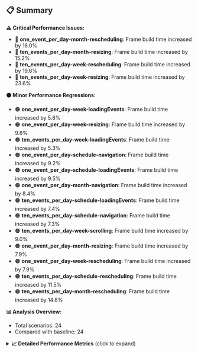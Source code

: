 ## 📋 Summary

**⚠️ Critical Performance Issues:**
- 🔴 **one_event_per_day-month-rescheduling**: Frame build time increased by 16.0%
- 🔴 **ten_events_per_day-month-resizing**: Frame build time increased by 15.2%
- 🔴 **ten_events_per_day-week-rescheduling**: Frame build time increased by 19.6%
- 🔴 **ten_events_per_day-week-resizing**: Frame build time increased by 23.6%

**🟠 Minor Performance Regressions:**
- 🟠 **one_event_per_day-week-loadingEvents**: Frame build time increased by 5.8%
- 🟠 **one_event_per_day-week-resizing**: Frame build time increased by 9.8%
- 🟠 **ten_events_per_day-week-loadingEvents**: Frame build time increased by 5.3%
- 🟠 **one_event_per_day-schedule-navigation**: Frame build time increased by 9.2%
- 🟠 **one_event_per_day-schedule-loadingEvents**: Frame build time increased by 9.5%
- 🟠 **one_event_per_day-month-navigation**: Frame build time increased by 8.4%
- 🟠 **ten_events_per_day-schedule-loadingEvents**: Frame build time increased by 7.4%
- 🟠 **ten_events_per_day-schedule-navigation**: Frame build time increased by 7.3%
- 🟠 **ten_events_per_day-week-scrolling**: Frame build time increased by 9.0%
- 🟠 **one_event_per_day-month-resizing**: Frame build time increased by 7.9%
- 🟠 **one_event_per_day-week-rescheduling**: Frame build time increased by 7.9%
- 🟠 **ten_events_per_day-schedule-rescheduling**: Frame build time increased by 11.5%
- 🟠 **ten_events_per_day-month-rescheduling**: Frame build time increased by 14.8%

**📊 Analysis Overview:**
- Total scenarios: 24
- Compared with baseline: 24

<details>
<summary><strong>📈 Detailed Performance Metrics</strong> (click to expand)</summary>

#### one_event_per_day-month-loadingEvents

| Metric | Current | Baseline | Change | Status |
|--------|---------|----------|--------|--------|
| Average Frame Build Time Millis | 4.05ms | 4.08ms | -0.03ms (-0.7%) | 🟡 |
| Worst Frame Build Time Millis | 7.96ms | 8.03ms | -0.08ms (-1.0%) | 🟡 |
| Missed Frame Build Budget Count | 0.0 | 0.0 | +0 (+0.0%) | 🟡 |
| Average Frame Rasterizer Time Millis | 2.50ms | 2.42ms | +0.09ms (+3.5%) | 🟠 |
| Missed Frame Rasterizer Budget Count | 0.0 | 0.0 | +0 (+0.0%) | 🟡 |
| New Gen Gc Count | 0.0 | 0.0 | +0 (+0.0%) | 🟡 |
| Old Gen Gc Count | 1.0 | 1.0 | +0 (+0.0%) | 🟡 |

#### one_event_per_day-month-navigation

| Metric | Current | Baseline | Change | Status |
|--------|---------|----------|--------|--------|
| Average Frame Build Time Millis | 5.03ms | 4.64ms | +0.39ms (+8.4%) | 🟠 |
| Worst Frame Build Time Millis | 20.80ms | 18.06ms | +2.74ms (+15.2%) | 🔴 |
| Missed Frame Build Budget Count | 1.25 | 1.25 | +0 (+0.0%) | 🟡 |
| Average Frame Rasterizer Time Millis | 4.01ms | 3.82ms | +0.20ms (+5.2%) | 🟠 |
| Missed Frame Rasterizer Budget Count | 0.25 | 0.25 | +0 (+0.0%) | 🟡 |
| New Gen Gc Count | 5.5 | 5.5 | +0 (+0.0%) | 🟡 |
| Old Gen Gc Count | 3.5 | 3.5 | +0 (+0.0%) | 🟡 |

#### one_event_per_day-month-rescheduling

| Metric | Current | Baseline | Change | Status |
|--------|---------|----------|--------|--------|
| Average Frame Build Time Millis | 0.69ms | 0.60ms | +0.10ms (+16.0%) | 🔴 |
| Worst Frame Build Time Millis | 3.69ms | 4.01ms | -0.32ms (-8.0%) | 🟢 |
| Missed Frame Build Budget Count | 0.0 | 0.0 | +0 (+0.0%) | 🟡 |
| Average Frame Rasterizer Time Millis | 2.76ms | 3.05ms | -0.29ms (-9.4%) | 🟢 |
| Missed Frame Rasterizer Budget Count | 0.25 | 1.25 | -1 (-80.0%) | 🟢 |
| New Gen Gc Count | 4.0 | 4.0 | +0 (+0.0%) | 🟡 |
| Old Gen Gc Count | 2.0 | 2.5 | -0 (-20.0%) | 🟢 |

#### one_event_per_day-month-resizing

| Metric | Current | Baseline | Change | Status |
|--------|---------|----------|--------|--------|
| Average Frame Build Time Millis | 0.55ms | 0.51ms | +0.04ms (+7.9%) | 🟠 |
| Worst Frame Build Time Millis | 3.43ms | 3.18ms | +0.25ms (+7.8%) | 🟠 |
| Missed Frame Build Budget Count | 0.0 | 0.0 | +0 (+0.0%) | 🟡 |
| Average Frame Rasterizer Time Millis | 3.08ms | 3.86ms | -0.78ms (-20.2%) | 🟢 |
| Missed Frame Rasterizer Budget Count | 0.0 | 0.5 | -0 (-100.0%) | 🟢 |
| New Gen Gc Count | 2.0 | 2.0 | +0 (+0.0%) | 🟡 |
| Old Gen Gc Count | 2.0 | 2.0 | +0 (+0.0%) | 🟡 |

#### one_event_per_day-schedule-loadingEvents

| Metric | Current | Baseline | Change | Status |
|--------|---------|----------|--------|--------|
| Average Frame Build Time Millis | 9.36ms | 8.55ms | +0.81ms (+9.5%) | 🟠 |
| Worst Frame Build Time Millis | 26.64ms | 24.47ms | +2.17ms (+8.9%) | 🟠 |
| Missed Frame Build Budget Count | 1.0 | 1.0 | +0 (+0.0%) | 🟡 |
| Average Frame Rasterizer Time Millis | 2.65ms | 2.64ms | +0.00ms (+0.1%) | 🟠 |
| Missed Frame Rasterizer Budget Count | 0.0 | 0.0 | +0 (+0.0%) | 🟡 |
| New Gen Gc Count | 2.0 | 1.0 | +1 (+100.0%) | 🔴 |
| Old Gen Gc Count | 1.5 | 1.5 | +0 (+0.0%) | 🟡 |

#### one_event_per_day-schedule-navigation

| Metric | Current | Baseline | Change | Status |
|--------|---------|----------|--------|--------|
| Average Frame Build Time Millis | 7.09ms | 6.49ms | +0.60ms (+9.2%) | 🟠 |
| Worst Frame Build Time Millis | 17.38ms | 14.02ms | +3.36ms (+24.0%) | 🔴 |
| Missed Frame Build Budget Count | 0.75 | 0.25 | +0 (+200.0%) | 🔴 |
| Average Frame Rasterizer Time Millis | 3.40ms | 3.23ms | +0.17ms (+5.4%) | 🟠 |
| Missed Frame Rasterizer Budget Count | 0.0 | 0.0 | +0 (+0.0%) | 🟡 |
| New Gen Gc Count | 6.0 | 6.0 | +0 (+0.0%) | 🟡 |
| Old Gen Gc Count | 2.0 | 2.0 | +0 (+0.0%) | 🟡 |

#### one_event_per_day-schedule-rescheduling

| Metric | Current | Baseline | Change | Status |
|--------|---------|----------|--------|--------|
| Average Frame Build Time Millis | 1.99ms | 1.97ms | +0.02ms (+0.8%) | 🟠 |
| Worst Frame Build Time Millis | 26.48ms | 28.63ms | -2.15ms (-7.5%) | 🟢 |
| Missed Frame Build Budget Count | 1.75 | 1.25 | +0 (+40.0%) | 🔴 |
| Average Frame Rasterizer Time Millis | 2.93ms | 4.48ms | -1.55ms (-34.7%) | 🟢 |
| Missed Frame Rasterizer Budget Count | 0.0 | 5.0 | -5 (-100.0%) | 🟢 |
| New Gen Gc Count | 9.5 | 8.5 | +1 (+11.8%) | 🔴 |
| Old Gen Gc Count | 4.0 | 4.0 | +0 (+0.0%) | 🟡 |

#### one_event_per_day-week-loadingEvents

| Metric | Current | Baseline | Change | Status |
|--------|---------|----------|--------|--------|
| Average Frame Build Time Millis | 1.23ms | 1.16ms | +0.07ms (+5.8%) | 🟠 |
| Worst Frame Build Time Millis | 2.32ms | 2.18ms | +0.13ms (+6.1%) | 🟠 |
| Missed Frame Build Budget Count | 0.0 | 0.0 | +0 (+0.0%) | 🟡 |
| Average Frame Rasterizer Time Millis | 2.36ms | 2.19ms | +0.17ms (+7.8%) | 🟠 |
| Missed Frame Rasterizer Budget Count | 0.0 | 0.0 | +0 (+0.0%) | 🟡 |
| New Gen Gc Count | 0.0 | 0.0 | +0 (+0.0%) | 🟡 |
| Old Gen Gc Count | 0.5 | 0.5 | +0 (+0.0%) | 🟡 |

#### one_event_per_day-week-navigation

| Metric | Current | Baseline | Change | Status |
|--------|---------|----------|--------|--------|
| Average Frame Build Time Millis | 3.00ms | 2.96ms | +0.04ms (+1.4%) | 🟠 |
| Worst Frame Build Time Millis | 9.75ms | 10.30ms | -0.55ms (-5.4%) | 🟢 |
| Missed Frame Build Budget Count | 0.0 | 0.0 | +0 (+0.0%) | 🟡 |
| Average Frame Rasterizer Time Millis | 3.60ms | 3.47ms | +0.13ms (+3.9%) | 🟠 |
| Missed Frame Rasterizer Budget Count | 0.25 | 0.25 | +0 (+0.0%) | 🟡 |
| New Gen Gc Count | 6.0 | 6.0 | +0 (+0.0%) | 🟡 |
| Old Gen Gc Count | 4.0 | 4.0 | +0 (+0.0%) | 🟡 |

#### one_event_per_day-week-rescheduling

| Metric | Current | Baseline | Change | Status |
|--------|---------|----------|--------|--------|
| Average Frame Build Time Millis | 0.66ms | 0.61ms | +0.05ms (+7.9%) | 🟠 |
| Worst Frame Build Time Millis | 3.33ms | 3.24ms | +0.09ms (+2.8%) | 🟠 |
| Missed Frame Build Budget Count | 0.0 | 0.0 | +0 (+0.0%) | 🟡 |
| Average Frame Rasterizer Time Millis | 3.29ms | 3.89ms | -0.59ms (-15.3%) | 🟢 |
| Missed Frame Rasterizer Budget Count | 1.25 | 3.25 | -2 (-61.5%) | 🟢 |
| New Gen Gc Count | 4.0 | 4.0 | +0 (+0.0%) | 🟡 |
| Old Gen Gc Count | 2.0 | 2.0 | +0 (+0.0%) | 🟡 |

#### one_event_per_day-week-resizing

| Metric | Current | Baseline | Change | Status |
|--------|---------|----------|--------|--------|
| Average Frame Build Time Millis | 0.64ms | 0.59ms | +0.06ms (+9.8%) | 🟠 |
| Worst Frame Build Time Millis | 2.31ms | 2.34ms | -0.03ms (-1.5%) | 🟡 |
| Missed Frame Build Budget Count | 0.0 | 0.0 | +0 (+0.0%) | 🟡 |
| Average Frame Rasterizer Time Millis | 3.17ms | 2.40ms | +0.77ms (+32.0%) | 🔴 |
| Missed Frame Rasterizer Budget Count | 0.0 | 0.0 | +0 (+0.0%) | 🟡 |
| New Gen Gc Count | 2.0 | 2.0 | +0 (+0.0%) | 🟡 |
| Old Gen Gc Count | 2.0 | 2.0 | +0 (+0.0%) | 🟡 |

#### one_event_per_day-week-scrolling

| Metric | Current | Baseline | Change | Status |
|--------|---------|----------|--------|--------|
| Average Frame Build Time Millis | 2.00ms | 1.96ms | +0.04ms (+2.3%) | 🟠 |
| Worst Frame Build Time Millis | 5.74ms | 4.46ms | +1.27ms (+28.6%) | 🔴 |
| Missed Frame Build Budget Count | 0.0 | 0.0 | +0 (+0.0%) | 🟡 |
| Average Frame Rasterizer Time Millis | 4.03ms | 5.43ms | -1.41ms (-25.9%) | 🟢 |
| Missed Frame Rasterizer Budget Count | 0.25 | 0.25 | +0 (+0.0%) | 🟡 |
| New Gen Gc Count | 5.5 | 6.0 | -0 (-8.3%) | 🟢 |
| Old Gen Gc Count | 2.0 | 2.0 | +0 (+0.0%) | 🟡 |

#### ten_events_per_day-month-loadingEvents

| Metric | Current | Baseline | Change | Status |
|--------|---------|----------|--------|--------|
| Average Frame Build Time Millis | 9.80ms | 9.68ms | +0.12ms (+1.3%) | 🟠 |
| Worst Frame Build Time Millis | 28.00ms | 27.72ms | +0.28ms (+1.0%) | 🟠 |
| Missed Frame Build Budget Count | 7.5 | 7.25 | +0 (+3.4%) | 🟠 |
| Average Frame Rasterizer Time Millis | 5.22ms | 4.97ms | +0.25ms (+5.0%) | 🟠 |
| Missed Frame Rasterizer Budget Count | 0.0 | 0.0 | +0 (+0.0%) | 🟡 |
| New Gen Gc Count | 10.0 | 10.0 | +0 (+0.0%) | 🟡 |
| Old Gen Gc Count | 7.5 | 7.5 | +0 (+0.0%) | 🟡 |

#### ten_events_per_day-month-navigation

| Metric | Current | Baseline | Change | Status |
|--------|---------|----------|--------|--------|
| Average Frame Build Time Millis | 10.84ms | 10.73ms | +0.11ms (+1.0%) | 🟠 |
| Worst Frame Build Time Millis | 40.58ms | 38.96ms | +1.63ms (+4.2%) | 🟠 |
| Missed Frame Build Budget Count | 2.75 | 2.5 | +0 (+10.0%) | 🟠 |
| Average Frame Rasterizer Time Millis | 5.01ms | 5.11ms | -0.11ms (-2.1%) | 🟡 |
| Missed Frame Rasterizer Budget Count | 0.0 | 0.0 | +0 (+0.0%) | 🟡 |
| New Gen Gc Count | 8.0 | 8.0 | +0 (+0.0%) | 🟡 |
| Old Gen Gc Count | 5.5 | 5.5 | +0 (+0.0%) | 🟡 |

#### ten_events_per_day-month-rescheduling

| Metric | Current | Baseline | Change | Status |
|--------|---------|----------|--------|--------|
| Average Frame Build Time Millis | 1.46ms | 1.27ms | +0.19ms (+14.8%) | 🔴 |
| Worst Frame Build Time Millis | 12.79ms | 11.79ms | +1.01ms (+8.5%) | 🟠 |
| Missed Frame Build Budget Count | 0.0 | 0.0 | +0 (+0.0%) | 🟡 |
| Average Frame Rasterizer Time Millis | 4.62ms | 3.95ms | +0.66ms (+16.8%) | 🔴 |
| Missed Frame Rasterizer Budget Count | 0.0 | 0.0 | +0 (+0.0%) | 🟡 |
| New Gen Gc Count | 6.0 | 6.0 | +0 (+0.0%) | 🟡 |
| Old Gen Gc Count | 1.5 | 1.5 | +0 (+0.0%) | 🟡 |

#### ten_events_per_day-month-resizing

| Metric | Current | Baseline | Change | Status |
|--------|---------|----------|--------|--------|
| Average Frame Build Time Millis | 1.83ms | 1.59ms | +0.24ms (+15.2%) | 🔴 |
| Worst Frame Build Time Millis | 16.87ms | 15.40ms | +1.47ms (+9.5%) | 🟠 |
| Missed Frame Build Budget Count | 0.5 | 0.5 | +0 (+0.0%) | 🟡 |
| Average Frame Rasterizer Time Millis | 8.67ms | 8.45ms | +0.22ms (+2.6%) | 🟠 |
| Missed Frame Rasterizer Budget Count | 1.0 | 3.5 | -2 (-71.4%) | 🟢 |
| New Gen Gc Count | 2.0 | 2.0 | +0 (+0.0%) | 🟡 |
| Old Gen Gc Count | 3.5 | 3.5 | +0 (+0.0%) | 🟡 |

#### ten_events_per_day-schedule-loadingEvents

| Metric | Current | Baseline | Change | Status |
|--------|---------|----------|--------|--------|
| Average Frame Build Time Millis | 5.91ms | 5.50ms | +0.41ms (+7.4%) | 🟠 |
| Worst Frame Build Time Millis | 27.53ms | 25.62ms | +1.91ms (+7.4%) | 🟠 |
| Missed Frame Build Budget Count | 4.75 | 4.25 | +0 (+11.8%) | 🔴 |
| Average Frame Rasterizer Time Millis | 3.12ms | 3.06ms | +0.06ms (+1.8%) | 🟠 |
| Missed Frame Rasterizer Budget Count | 0.0 | 0.0 | +0 (+0.0%) | 🟡 |
| New Gen Gc Count | 12.0 | 12.0 | +0 (+0.0%) | 🟡 |
| Old Gen Gc Count | 5.5 | 5.5 | +0 (+0.0%) | 🟡 |

#### ten_events_per_day-schedule-navigation

| Metric | Current | Baseline | Change | Status |
|--------|---------|----------|--------|--------|
| Average Frame Build Time Millis | 22.73ms | 21.19ms | +1.54ms (+7.3%) | 🟠 |
| Worst Frame Build Time Millis | 41.83ms | 41.62ms | +0.21ms (+0.5%) | 🟠 |
| Missed Frame Build Budget Count | 11.0 | 10.25 | +1 (+7.3%) | 🟠 |
| Average Frame Rasterizer Time Millis | 3.25ms | 3.06ms | +0.19ms (+6.1%) | 🟠 |
| Missed Frame Rasterizer Budget Count | 0.0 | 0.0 | +0 (+0.0%) | 🟡 |
| New Gen Gc Count | 18.0 | 18.0 | +0 (+0.0%) | 🟡 |
| Old Gen Gc Count | 8.5 | 9.0 | -0 (-5.6%) | 🟢 |

#### ten_events_per_day-schedule-rescheduling

| Metric | Current | Baseline | Change | Status |
|--------|---------|----------|--------|--------|
| Average Frame Build Time Millis | 1.05ms | 0.94ms | +0.11ms (+11.5%) | 🔴 |
| Worst Frame Build Time Millis | 22.71ms | 20.22ms | +2.48ms (+12.3%) | 🔴 |
| Missed Frame Build Budget Count | 1.0 | 1.0 | +0 (+0.0%) | 🟡 |
| Average Frame Rasterizer Time Millis | 4.28ms | 3.49ms | +0.79ms (+22.6%) | 🔴 |
| Missed Frame Rasterizer Budget Count | 1.5 | 0.0 | +2 (+0.0%) | 🟡 |
| New Gen Gc Count | 6.0 | 6.0 | +0 (+0.0%) | 🟡 |
| Old Gen Gc Count | 5.5 | 5.5 | +0 (+0.0%) | 🟡 |

#### ten_events_per_day-week-loadingEvents

| Metric | Current | Baseline | Change | Status |
|--------|---------|----------|--------|--------|
| Average Frame Build Time Millis | 2.30ms | 2.18ms | +0.11ms (+5.3%) | 🟠 |
| Worst Frame Build Time Millis | 8.70ms | 8.20ms | +0.51ms (+6.2%) | 🟠 |
| Missed Frame Build Budget Count | 0.0 | 0.0 | +0 (+0.0%) | 🟡 |
| Average Frame Rasterizer Time Millis | 3.81ms | 3.77ms | +0.04ms (+1.1%) | 🟠 |
| Missed Frame Rasterizer Budget Count | 0.25 | 0.25 | +0 (+0.0%) | 🟡 |
| New Gen Gc Count | 2.0 | 2.0 | +0 (+0.0%) | 🟡 |
| Old Gen Gc Count | 2.5 | 1.5 | +1 (+66.7%) | 🔴 |

#### ten_events_per_day-week-navigation

| Metric | Current | Baseline | Change | Status |
|--------|---------|----------|--------|--------|
| Average Frame Build Time Millis | 8.89ms | 8.54ms | +0.35ms (+4.1%) | 🟠 |
| Worst Frame Build Time Millis | 40.79ms | 39.55ms | +1.24ms (+3.1%) | 🟠 |
| Missed Frame Build Budget Count | 3.0 | 3.0 | +0 (+0.0%) | 🟡 |
| Average Frame Rasterizer Time Millis | 5.54ms | 5.57ms | -0.03ms (-0.6%) | 🟡 |
| Missed Frame Rasterizer Budget Count | 0.0 | 0.0 | +0 (+0.0%) | 🟡 |
| New Gen Gc Count | 12.0 | 12.0 | +0 (+0.0%) | 🟡 |
| Old Gen Gc Count | 7.5 | 7.5 | +0 (+0.0%) | 🟡 |

#### ten_events_per_day-week-rescheduling

| Metric | Current | Baseline | Change | Status |
|--------|---------|----------|--------|--------|
| Average Frame Build Time Millis | 1.20ms | 1.01ms | +0.20ms (+19.6%) | 🔴 |
| Worst Frame Build Time Millis | 7.68ms | 6.33ms | +1.35ms (+21.3%) | 🔴 |
| Missed Frame Build Budget Count | 0.0 | 0.0 | +0 (+0.0%) | 🟡 |
| Average Frame Rasterizer Time Millis | 6.22ms | 5.20ms | +1.02ms (+19.7%) | 🔴 |
| Missed Frame Rasterizer Budget Count | 7.75 | 1.75 | +6 (+342.9%) | 🔴 |
| New Gen Gc Count | 6.0 | 5.5 | +0 (+9.1%) | 🟠 |
| Old Gen Gc Count | 2.0 | 2.0 | +0 (+0.0%) | 🟡 |

#### ten_events_per_day-week-resizing

| Metric | Current | Baseline | Change | Status |
|--------|---------|----------|--------|--------|
| Average Frame Build Time Millis | 1.46ms | 1.18ms | +0.28ms (+23.6%) | 🔴 |
| Worst Frame Build Time Millis | 6.67ms | 6.05ms | +0.61ms (+10.1%) | 🔴 |
| Missed Frame Build Budget Count | 0.0 | 0.0 | +0 (+0.0%) | 🟡 |
| Average Frame Rasterizer Time Millis | 7.80ms | 8.12ms | -0.32ms (-3.9%) | 🟡 |
| Missed Frame Rasterizer Budget Count | 3.5 | 5.0 | -2 (-30.0%) | 🟢 |
| New Gen Gc Count | 1.0 | 1.0 | +0 (+0.0%) | 🟡 |
| Old Gen Gc Count | 1.5 | 1.0 | +0 (+50.0%) | 🔴 |

#### ten_events_per_day-week-scrolling

| Metric | Current | Baseline | Change | Status |
|--------|---------|----------|--------|--------|
| Average Frame Build Time Millis | 1.78ms | 1.63ms | +0.15ms (+9.0%) | 🟠 |
| Worst Frame Build Time Millis | 4.97ms | 3.33ms | +1.63ms (+49.0%) | 🔴 |
| Missed Frame Build Budget Count | 0.0 | 0.0 | +0 (+0.0%) | 🟡 |
| Average Frame Rasterizer Time Millis | 6.25ms | 5.72ms | +0.53ms (+9.3%) | 🟠 |
| Missed Frame Rasterizer Budget Count | 0.0 | 0.0 | +0 (+0.0%) | 🟡 |
| New Gen Gc Count | 8.0 | 8.0 | +0 (+0.0%) | 🟡 |
| Old Gen Gc Count | 2.0 | 2.0 | +0 (+0.0%) | 🟡 |

</details>

